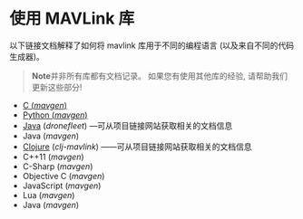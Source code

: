 # 使用 MAVLink 库

以下链接文档解释了如何将 mavlink 库用于不同的编程语言 (以及来自不同的代码生成器)。

> **Note**并非所有库都有文档记录。 如果您有使用其他库的经验, 请帮助我们更新这些部分!

* [C (*mavgen*)](../mavgen_c/README.md)
* [Python (*mavgen*)](../mavgen_python/README.md)
* [Java](https://github.com/dronefleet/mavlink) (*dronefleet*) —可从项目链接网站获取相关的文档信息
* Java (*mavgen*)
* [Clojure](https://github.com/WickedShell/clj-mavlink) (*clj-mavlink*) ——可从项目链接网站获取相关的文档信息
* C++11 (*mavgen*)
* C-Sharp (*mavgen*)
* Objective C (*mavgen*)
* JavaScript (*mavgen*)
* Lua (*mavgen*)
* Java (*mavgen*)